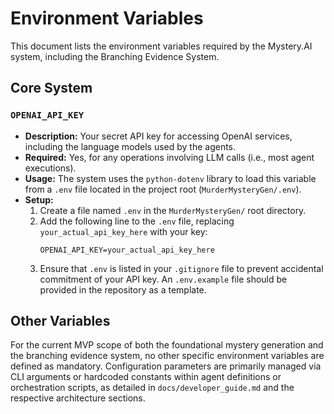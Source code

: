 # Environment Variables

This document lists the environment variables required by the Mystery.AI system, including the Branching Evidence System.

## Core System

### `OPENAI_API_KEY`

-   **Description:** Your secret API key for accessing OpenAI services, including the language models used by the agents.
-   **Required:** Yes, for any operations involving LLM calls (i.e., most agent executions).
-   **Usage:** The system uses the `python-dotenv` library to load this variable from a `.env` file located in the project root (`MurderMysteryGen/.env`).
-   **Setup:**
    1.  Create a file named `.env` in the `MurderMysteryGen/` root directory.
    2.  Add the following line to the `.env` file, replacing `your_actual_api_key_here` with your key:
        ```
        OPENAI_API_KEY=your_actual_api_key_here
        ```
    3.  Ensure that `.env` is listed in your `.gitignore` file to prevent accidental commitment of your API key. An `.env.example` file should be provided in the repository as a template.

## Other Variables

For the current MVP scope of both the foundational mystery generation and the branching evidence system, no other specific environment variables are defined as mandatory. Configuration parameters are primarily managed via CLI arguments or hardcoded constants within agent definitions or orchestration scripts, as detailed in `docs/developer_guide.md` and the respective architecture sections. 